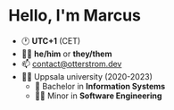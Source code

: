 # Hello, I'm Marcus 
- 🕐 <b>UTC+1</b> (CET)
- 🙋‍♂️ <b>he/him</b> or <b>they/them</b>
- 📫 <a href="mailto:contact@otterstrom.dev">contact@otterstrom.dev</a>
- 👨‍🎓 Uppsala university (2020-2023)
  - 📡 Bachelor in <b>Information Systems</b> 
  - 👨‍💻 Minor in <b>Software Engineering</b> 


<!--
**LeMorrow/LeMorrow** is a ✨ _special_ ✨ repository because its `README.md` (this file) appears on your GitHub profile.

Here are some ideas to get you started:

- 🔭 I’m currently working on ...
- 🌱 I’m currently learning ...
- 👯 I’m looking to collaborate on ...
- 🤔 I’m looking for help with ...
- 💬 Ask me about ...
- 📫 How to reach me: ...
- 😄 Pronouns: ...
- ⚡ Fun fact: ...
-->
